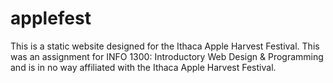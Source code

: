 # applefest
This is a static website designed for the Ithaca Apple Harvest Festival. This was an assignment for INFO 1300: Introductory Web Design &amp; Programming and is in no way affiliated with the Ithaca Apple Harvest Festival.
